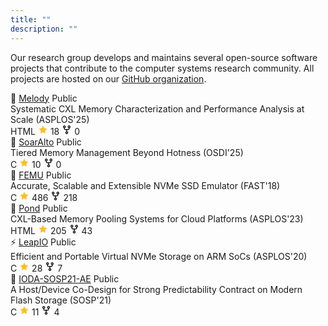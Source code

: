 ```yaml
---
title: ""
description: ""
---
```


Our research group develops and maintains several open-source software projects that contribute to the computer systems research community. All projects are hosted on our [GitHub organization](https://github.com/moatlab).

<div class="github-repos">
  <div class="repo-card">
    <div class="repo-header">
      <div class="repo-title">
        <span class="repo-icon">🔧</span>
        <a href="https://github.com/moatlab/Melody" class="repo-name">Melody</a>
        <span class="repo-visibility">Public</span>
      </div>
    </div>
    <div class="repo-description">
      Systematic CXL Memory Characterization and Performance Analysis at Scale (ASPLOS'25)
    </div>
    <div class="repo-meta">
      <span class="repo-language">
        <span class="language-dot"></span>
        HTML
      </span>
      <span class="repo-stats" id="melody-stats">
        <span class="repo-stars">
          <svg width="16" height="16" viewBox="0 0 24 24" fill="#fbbf24">
            <path d="M12 2l3.09 6.26L22 9.27l-5 4.87 1.18 6.88L12 17.77l-6.18 3.25L7 14.14 2 9.27l6.91-1.01L12 2z"/>
          </svg>
          18
        </span>
        <span class="repo-forks">
          <svg width="16" height="16" viewBox="0 0 16 16" fill="currentColor">
            <path d="M5 5.372v.878c0 .414.336.75.75.75h4.5a.75.75 0 0 0 .75-.75v-.878a2.25 2.25 0 1 1 1.5 0v.878a2.25 2.25 0 0 1-2.25 2.25h-1.5v2.128a2.251 2.251 0 1 1-1.5 0V8.5h-1.5A2.25 2.25 0 0 1 3.5 6.25v-.878a2.25 2.25 0 1 1 1.5 0ZM5 3.25a.75.75 0 1 0-1.5 0 .75.75 0 0 0 1.5 0Zm6.75.75a.75.75 0 1 0 0-1.5.75.75 0 0 0 0 1.5Zm-3 8.75a.75.75 0 1 0-1.5 0 .75.75 0 0 0 1.5 0Z"/>
          </svg>
          0
        </span>
      </span>
    </div>
  </div>

  <div class="repo-card">
    <div class="repo-header">
      <div class="repo-title">
        <span class="repo-icon">🚀</span>
        <a href="https://github.com/moatlab/SoarAlto" class="repo-name">SoarAlto</a>
        <span class="repo-visibility">Public</span>
      </div>
    </div>
    <div class="repo-description">
      Tiered Memory Management Beyond Hotness (OSDI'25)
    </div>
    <div class="repo-meta">
      <span class="repo-language">
        <span class="language-dot"></span>
        C
      </span>
      <span class="repo-stats" id="soaralto-stats">
        <span class="repo-stars">
          <svg width="16" height="16" viewBox="0 0 24 24" fill="#fbbf24">
            <path d="M12 2l3.09 6.26L22 9.27l-5 4.87 1.18 6.88L12 17.77l-6.18 3.25L7 14.14 2 9.27l6.91-1.01L12 2z"/>
          </svg>
          10
        </span>
        <span class="repo-forks">
          <svg width="16" height="16" viewBox="0 0 16 16" fill="currentColor">
            <path d="M5 5.372v.878c0 .414.336.75.75.75h4.5a.75.75 0 0 0 .75-.75v-.878a2.25 2.25 0 1 1 1.5 0v.878a2.25 2.25 0 0 1-2.25 2.25h-1.5v2.128a2.251 2.251 0 1 1-1.5 0V8.5h-1.5A2.25 2.25 0 0 1 3.5 6.25v-.878a2.25 2.25 0 1 1 1.5 0ZM5 3.25a.75.75 0 1 0-1.5 0 .75.75 0 0 0 1.5 0Zm6.75.75a.75.75 0 1 0 0-1.5.75.75 0 0 0 0 1.5Zm-3 8.75a.75.75 0 1 0-1.5 0 .75.75 0 0 0 1.5 0Z"/>
          </svg>
          0
        </span>
      </span>
    </div>
  </div>

  <div class="repo-card">
    <div class="repo-header">
      <div class="repo-title">
        <span class="repo-icon">💾</span>
        <a href="https://github.com/moatlab/FEMU" class="repo-name">FEMU</a>
        <span class="repo-visibility">Public</span>
      </div>
    </div>
    <div class="repo-description">
      Accurate, Scalable and Extensible NVMe SSD Emulator (FAST'18)
    </div>
    <div class="repo-meta">
      <span class="repo-language">
        <span class="language-dot"></span>
        C
      </span>
      <span class="repo-stats" id="femu-stats">
        <span class="repo-stars">
          <svg width="16" height="16" viewBox="0 0 24 24" fill="#fbbf24">
            <path d="M12 2l3.09 6.26L22 9.27l-5 4.87 1.18 6.88L12 17.77l-6.18 3.25L7 14.14 2 9.27l6.91-1.01L12 2z"/>
          </svg>
          486
        </span>
        <span class="repo-forks">
          <svg width="16" height="16" viewBox="0 0 16 16" fill="currentColor">
            <path d="M5 5.372v.878c0 .414.336.75.75.75h4.5a.75.75 0 0 0 .75-.75v-.878a2.25 2.25 0 1 1 1.5 0v.878a2.25 2.25 0 0 1-2.25 2.25h-1.5v2.128a2.251 2.251 0 1 1-1.5 0V8.5h-1.5A2.25 2.25 0 0 1 3.5 6.25v-.878a2.25 2.25 0 1 1 1.5 0ZM5 3.25a.75.75 0 1 0-1.5 0 .75.75 0 0 0 1.5 0Zm6.75.75a.75.75 0 1 0 0-1.5.75.75 0 0 0 0 1.5Zm-3 8.75a.75.75 0 1 0-1.5 0 .75.75 0 0 0 1.5 0Z"/>
          </svg>
          218
        </span>
      </span>
    </div>
  </div>

  <div class="repo-card">
    <div class="repo-header">
      <div class="repo-title">
        <span class="repo-icon">🌊</span>
        <a href="https://github.com/moatlab/Pond" class="repo-name">Pond</a>
        <span class="repo-visibility">Public</span>
      </div>
    </div>
    <div class="repo-description">
      CXL-Based Memory Pooling Systems for Cloud Platforms (ASPLOS'23)
    </div>
    <div class="repo-meta">
      <span class="repo-language">
        <span class="language-dot"></span>
        HTML
      </span>
      <span class="repo-stats" id="pond-stats">
        <span class="repo-stars">
          <svg width="16" height="16" viewBox="0 0 24 24" fill="#fbbf24">
            <path d="M12 2l3.09 6.26L22 9.27l-5 4.87 1.18 6.88L12 17.77l-6.18 3.25L7 14.14 2 9.27l6.91-1.01L12 2z"/>
          </svg>
          205
        </span>
        <span class="repo-forks">
          <svg width="16" height="16" viewBox="0 0 16 16" fill="currentColor">
            <path d="M5 5.372v.878c0 .414.336.75.75.75h4.5a.75.75 0 0 0 .75-.75v-.878a2.25 2.25 0 1 1 1.5 0v.878a2.25 2.25 0 0 1-2.25 2.25h-1.5v2.128a2.251 2.251 0 1 1-1.5 0V8.5h-1.5A2.25 2.25 0 0 1 3.5 6.25v-.878a2.25 2.25 0 1 1 1.5 0ZM5 3.25a.75.75 0 1 0-1.5 0 .75.75 0 0 0 1.5 0Zm6.75.75a.75.75 0 1 0 0-1.5.75.75 0 0 0 0 1.5Zm-3 8.75a.75.75 0 1 0-1.5 0 .75.75 0 0 0 1.5 0Z"/>
          </svg>
          43
        </span>
      </span>
    </div>
  </div>

  <div class="repo-card">
    <div class="repo-header">
      <div class="repo-title">
        <span class="repo-icon">⚡</span>
        <a href="https://github.com/moatlab/LeapIO" class="repo-name">LeapIO</a>
        <span class="repo-visibility">Public</span>
      </div>
    </div>
    <div class="repo-description">
      Efficient and Portable Virtual NVMe Storage on ARM SoCs (ASPLOS'20)
    </div>
    <div class="repo-meta">
      <span class="repo-language">
        <span class="language-dot"></span>
        C
      </span>
      <span class="repo-stats" id="leapio-stats">
        <span class="repo-stars">
          <svg width="16" height="16" viewBox="0 0 24 24" fill="#fbbf24">
            <path d="M12 2l3.09 6.26L22 9.27l-5 4.87 1.18 6.88L12 17.77l-6.18 3.25L7 14.14 2 9.27l6.91-1.01L12 2z"/>
          </svg>
          28
        </span>
        <span class="repo-forks">
          <svg width="16" height="16" viewBox="0 0 16 16" fill="currentColor">
            <path d="M5 5.372v.878c0 .414.336.75.75.75h4.5a.75.75 0 0 0 .75-.75v-.878a2.25 2.25 0 1 1 1.5 0v.878a2.25 2.25 0 0 1-2.25 2.25h-1.5v2.128a2.251 2.251 0 1 1-1.5 0V8.5h-1.5A2.25 2.25 0 0 1 3.5 6.25v-.878a2.25 2.25 0 1 1 1.5 0ZM5 3.25a.75.75 0 1 0-1.5 0 .75.75 0 0 0 1.5 0Zm6.75.75a.75.75 0 1 0 0-1.5.75.75 0 0 0 0 1.5Zm-3 8.75a.75.75 0 1 0-1.5 0 .75.75 0 0 0 1.5 0Z"/>
          </svg>
          7
        </span>
      </span>
    </div>
  </div>

  <div class="repo-card">
    <div class="repo-header">
      <div class="repo-title">
        <span class="repo-icon">🎯</span>
        <a href="https://github.com/moatlab/IODA-SOSP21-AE" class="repo-name">IODA-SOSP21-AE</a>
        <span class="repo-visibility">Public</span>
      </div>
    </div>
    <div class="repo-description">
      A Host/Device Co-Design for Strong Predictability Contract on Modern Flash Storage (SOSP'21)
    </div>
    <div class="repo-meta">
      <span class="repo-language">
        <span class="language-dot"></span>
        C
      </span>
      <span class="repo-stats" id="ioda-stats">
        <span class="repo-stars">
          <svg width="16" height="16" viewBox="0 0 24 24" fill="#fbbf24">
            <path d="M12 2l3.09 6.26L22 9.27l-5 4.87 1.18 6.88L12 17.77l-6.18 3.25L7 14.14 2 9.27l6.91-1.01L12 2z"/>
          </svg>
          11
        </span>
        <span class="repo-forks">
          <svg width="16" height="16" viewBox="0 0 16 16" fill="currentColor">
            <path d="M5 5.372v.878c0 .414.336.75.75.75h4.5a.75.75 0 0 0 .75-.75v-.878a2.25 2.25 0 1 1 1.5 0v.878a2.25 2.25 0 0 1-2.25 2.25h-1.5v2.128a2.251 2.251 0 1 1-1.5 0V8.5h-1.5A2.25 2.25 0 0 1 3.5 6.25v-.878a2.25 2.25 0 1 1 1.5 0ZM5 3.25a.75.75 0 1 0-1.5 0 .75.75 0 0 0 1.5 0Zm6.75.75a.75.75 0 1 0 0-1.5.75.75 0 0 0 0 1.5Zm-3 8.75a.75.75 0 1 0-1.5 0 .75.75 0 0 0 1.5 0Z"/>
          </svg>
          4
        </span>
      </span>
    </div>
  </div>

</div>


